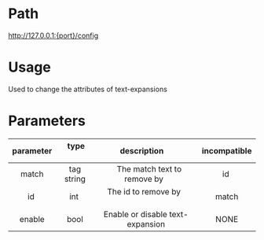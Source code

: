 # Path
http://127.0.0.1:{port}/config

# Usage
Used to change the attributes of text-expansions

# Parameters

| parameter |    type     |         description              | incompatible  |
| :-------: | :---------: | :------------------------------: | :-----------: |
|   match   | tag string  |    The match text to remove by   |      id       |
|    id     |    int      |     The id to remove by          |     match     |
|  enable   |    bool     | Enable or disable text-expansion |     NONE      |
